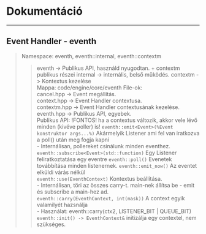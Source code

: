 # Dokumentáció

***

## Event Handler - eventh

> Namespace: eventh, eventh::internal, eventh::contextm
> > eventh -> Publikus API, használd nyugodtan. + contextm publikus részei
> > internal -> internális, belső működés.
> > contextm -> Kontextus kezelése  
> Mappa: code/engine/core/eventh
> File-ok:  
> > cancel.hpp -> Event megállítás.  
> > context.hpp -> Event Handler contextusa.  
> > contextm.hpp -> Event Handler contextusának kezelése.
> > eventh.hpp -> Publikus API, egyebek.  
> Publikus API:
> > !FONTOS! ha a contextus változik, akkor vele lévő minden (kivéve poller) is!
> > ```eventh::emit<Event>(%Event konstruktor args...%)``` Akármelyik Listener ami fel van iratkozva a poll() után meg fogja kapni  
    - Internálisan, pollereket csinálunk minden eventhez.  
> > ```eventh::subscribe<Event>(std::function)``` Egy Listener feliratkoztatása egy eventre
> > ```eventh::poll()``` Evenetek továbbítása minden listenernek.
> > ```eventh::emit_now()``` Az eventet elküldi várás nélkül  
> > ```eventh::use(EventhContext)``` Kontextus beállítása.  
    - Internálisan, töri az összes carry-t. main-nek állítsa be
    - emit és subscribe a main-hez ad.  
> > ```eventh::carry(EventhContext, int(mask))``` A context egyik valamilyét hazsnálja  
    - Használat: eventh::carry(ctx2, LISTENER_BIT | QUEUE_BIT)
> > ```eventh::init() -> EventhContext&``` initizálja egy contextel, nem szükséges.  
